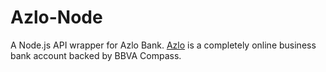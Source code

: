 # Azlo-Node

A Node.js API wrapper for Azlo Bank. <a href="https://azlo.com">Azlo</a> is a completely online business bank account backed by BBVA Compass.


